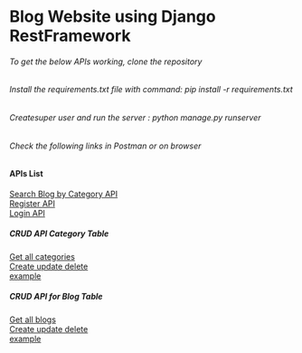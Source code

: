# Blog Website using Django RestFramework
###### To get the below APIs working, clone the repository
###### Install the requirements.txt file with command: pip install -r requirements.txt
###### Createsuper user and run the server : python manage.py runserver
###### Check the following links in Postman or on browser
#### APIs List
[Search Blog by Category API](http://127.0.0.1:8000/blog/?q=Horror)\
[Register API](http://127.0.0.1:8000/api/register/)\
[Login API](http://127.0.0.1:8000/api/login/)
##### CRUD API Category Table
[Get all categories](http://127.0.0.1:8000/category/)\
[Create update delete](http://127.0.0.1:8000/category_detail/<int:pk>)\
[example](http://127.0.0.1:8000/category_detail/3)
##### CRUD API for Blog Table
[Get all blogs](http://127.0.0.1:8000/blog/)\
[Create update delete](http://127.0.0.1:8000/blog_detail/<int:pk>)\
[example](http://127.0.0.1:8000/blog_detail/5)
